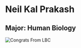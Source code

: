 # Neil Kal Prakash

## Major: Human Biology


<img class="markdownImage" src="./markdownAssetPath/Congrats-from-LBC.png" alt="Congrats From LBC"/>